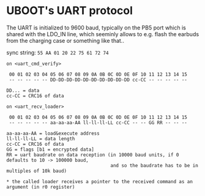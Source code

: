 # UBOOT's UART protocol

The UART is initialized to 9600 baud, typically on the PB5 port which is shared with the LDO_IN line,
which seeminly allows to e.g. flash the earbuds from the charging case or something like that..

sync string: `55 AA 01 20 22 75 61 72 74`

```
on <uart_cmd_verify>

 00 01 02 03 04 05 06 07 08 09 0A 0B 0C 0D 0E 0F 10 11 12 13 14 15
 -- -- -- -- -- DD-DD-DD-DD-DD-DD-DD-DD-DD-DD cc-CC -- -- -- -- --

DD... = data
cc-CC = CRC16 of data

on <uart_recv_loader>

 00 01 02 03 04 05 06 07 08 09 0A 0B 0C 0D 0E 0F 10 11 12 13 14 15
 -- -- -- -- -- aa-aa-aa-AA ll-ll-ll-LL cc-CC -- -- GG RR -- -- --

aa-aa-aa-AA = load&execute address
ll-ll-ll-LL = data length
cc-CC = CRC16 of data
GG = flags [b1 = encrypted data]
RR = uart baudrate on data reception (in 10000 baud units, if 0 defaults to 10 -> 100000 baud,
                                      and so the baudrate has to be in multiples of 10k baud)

* the called loader receives a pointer to the received command as an argument (in r0 register)
```

